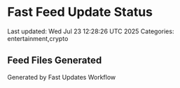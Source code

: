 # Fast Feed Update Status
Last updated: Wed Jul 23 12:28:26 UTC 2025
Categories: entertainment,crypto

## Feed Files Generated

Generated by Fast Updates Workflow
